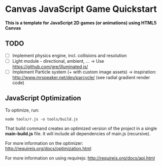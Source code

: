# Canvas JavaScript Game Quickstart

**This is a template for JavaScript 2D games (or animations) using HTML5 Canvas**

## TODO
- [ ] Implement physics engine, incl. collisions and resolution
- [ ] Light module - directional, ambient, ... -> Use https://github.com/gre/illuminated.js/
- [ ] Implement Particle system (+ with custom image assets) -> inspiration: http://www.mrspeaker.net/dev/parcycle/ (see radial gradient render code)

## JavaScript Optimization
To optimize, run:

    node tools/r.js -o tools/build.js

That build command creates an optimized version of the project in a single
**main-build.js** file. It will include all dependencies of main.js (recursive).

For more information on the optimizer:
http://requirejs.org/docs/optimization.html

For more information on using requirejs:
http://requirejs.org/docs/api.html
